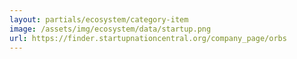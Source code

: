 ```yaml
---
layout: partials/ecosystem/category-item
image: /assets/img/ecosystem/data/startup.png
url: https://finder.startupnationcentral.org/company_page/orbs
---
```

